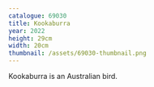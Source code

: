 ```yaml
---
catalogue: 69030
title: Kookaburra
year: 2022
height: 29cm
width: 20cm
thumbnail: /assets/69030-thumbnail.png
---
```

Kookaburra is an Australian bird.
